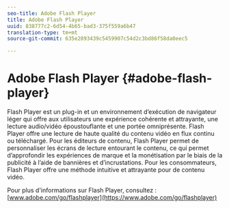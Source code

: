 ```yaml
---
seo-title: Adobe Flash Player
title: Adobe Flash Player
uuid: 838777c2-6d54-4b65-bad3-375f559a6b47
translation-type: tm+mt
source-git-commit: 635e2893439c5459907c54d2c3bd86f58da0eec5

---
```



# Adobe Flash Player {#adobe-flash-player}

Flash Player est un plug-in et un environnement d’exécution de navigateur léger qui offre aux utilisateurs une expérience cohérente et attrayante, une lecture audio/vidéo époustouflante et une portée omniprésente. Flash Player offre une lecture de haute qualité du contenu vidéo en flux continu ou téléchargé. Pour les éditeurs de contenu, Flash Player permet de personnaliser les écrans de lecture entourant le contenu, ce qui permet d’approfondir les expériences de marque et la monétisation par le biais de la publicité à l’aide de bannières et d’incrustations. Pour les consommateurs, Flash Player offre une méthode intuitive et attrayante pour de contenu vidéo.

Pour plus d&#39;informations sur Flash Player, consultez : [www.adobe.com/go/flashplayer](https://www.adobe.com/go/flashplayer)
